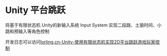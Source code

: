 # Unity 平台跳跃
将基于有限状态机 
Unity的新输入系统 Input System
实现二段跳、土狼时间、小跳和预输入等角色控制

开发日志可以访问[lorling.cn-Unity-使用有限状态机实现2D平台跳跃游戏玩家控制][1]


  [1]: http://lorling.cn/index.php/archives/436/
